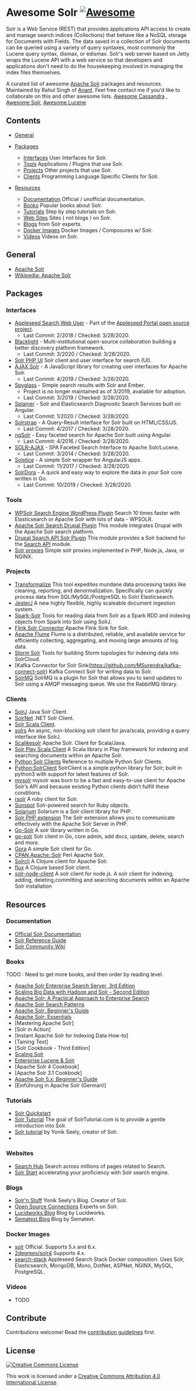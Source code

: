 # Awesome Solr [![Awesome](https://cdn.rawgit.com/sindresorhus/awesome/d7305f38d29fed78fa85652e3a63e154dd8e8829/media/badge.svg)](https://github.com/sindresorhus/awesome)

Solr is a Web Service (REST) that provides applications API access to create and manage search indices (Collections) that behave like a NoSQL storage for Documents with Fields. The data saved in a collection of Solr documents can be queried using a variety of query syntaxes, most commonly the Lucene query syntax, dismax, or edismax. Solr's web server based on Jetty wraps the Lucene API with a web service so that developers and applications don't need to do the housekeeping involved in managing the index files themselves. 

A curated list of awesome [Apache Solr](http://lucene.apache.org/solr/) packages and resources. Maintained by Rahul Singh of [Anant](http://anant.us). Feel free contact me if you'd like to collaborate on this and other awesome lists. [Awesome Cassandra](https://github.com/Anant/awesome-cassandra) , [Awesome Solr](https://github.com/Anant/awesome-solr), [Awesome Lucene](https://github.com/Anant/awesome-lucene)

## Contents

- [General](#general)

- [Packages](#packages)
  - [Interfaces](#interfaces) User Interfaces for Solr.
  - [Tools](#tools) Applications / Plugins that use Solr.
  - [Projects](#projects) Other projects that use Solr.
  - [Clients](#clients) Programming Language Specific Clients for Solr.
  
- [Resources](#resources)
  - [Documentation](#documentation) Official / unofficial documentation. 
  - [Books](#books) Popular books about Solr.
  - [Tutorials](#tutorials) Step by step tutorials on Solr.
  - [Web Sites](#web-sites) Sites ( not blogs ) on Solr.
  - [Blogs](#blogs) from Solr experts.
  - [Docker Images](#docker-images) Docker Images / Composures w/ Solr.
  - [Videos](#videos) Videos on Solr.

## General

  - [Apache Solr](http://lucene.apache.org/solr/)
  - [Wikipedia: Apache Solr](https://en.wikipedia.org/wiki/Apache_Solr)

## Packages

### Interfaces
  - [Appleseed Search Web User](https://github.com/Appleseed/search-web-user) - Part of the [Appleseed Portal open source project](https://appleseedapp.net/Home.aspx). 
    - Last Commit: 2/2018 / Checked: 3/28/2020.
  - [Blacklight](http://projectblacklight.org/) - Multi-institutional open-source collaboration building a better discovery platform framework. 
    - Last Commit: 3/2020 / Checked: 3/28/2020.
  - [Solr PHP UI](https://www.opensemanticsearch.org/solr-php-ui/) Solr client and user interface for search (UI).
  - [AJAX Solr](https://github.com/evolvingweb/ajax-solr) - A JavaScript library for creating user interfaces for Apache Solr. 
    - Last Commit: 4/2019 / Checked: 3/28/2020.
  - [Spyglass](https://github.com/o19s/Spyglass) - Simple search results with Solr and Ember. 
    - Project is no longer maintained as of 3/2019, available for adoption.
    - Last Commit: 3/2019 / Checked: 3/28/2020.  
  - [Splainer](https://github.com/o19s/splainer-search) - Solr and Elasticsearch Diagnostic Search Services built on Angular.
    - Last Commit: 1/2020 / Checked: 3/28/2020.
  - [Solrstrap](https://github.com/fergiemcdowall/solrstrap) - A Query-Result interface for Solr built on HTML/CSS/JS.
    - Last Commit: 4/2017 / Checked: 3/28/2020.
  - [ngSolr](http://www.davismarques.com/projects/ngsolr/) - Easy faceted search for Apache Solr built using Angular.
    - Last Commit: 4/2016 / Checked: 3/28/2020.
  - [SOLR-AJAX](https://bitbucket.org/esrc/eaccpf-ajax) - SPA Faceted Search Interface to Apache Solr/Lucene.
    - Last Commit: 3/2014 / Checked: 3/28/2020.
  - [Solstice](https://github.com/front/solstice) - A simple Solr wrapper for AngularJS apps.
    - Last Commit: 11/2017 / Checked: 3/28/2020.
  - [SolrDora](https://github.com/hectorcorrea/solrdora) - A quick and easy way to explore the data in your Solr core written in Go.
    - Last Commit: 10/2019 / Checked: 3/28/2020.

### Tools

  - [WPSolr Search Engine WordPress Plugin](https://wordpress.org/plugins/wpsolr-search-engine/) Search 10 times faster with Elasticsearch or Apache Solr with lots of data - WPSOLR.
  - [Apache Solr Search Drupal Plugin](https://www.drupal.org/project/apachesolr) This module integrates Drupal with the Apache Solr search platform. 
  - [Drupal Search API Solr Plugin](https://www.drupal.org/project/search_api_solr) This module provides a Solr backend for the [Search API](https://www.drupal.org/project/search_api) module.
  - [Solr proxies](https://github.com/evolvingweb/ajax-solr/wiki/Solr-proxies) Simple solr proxies implemented in PHP, Node.js, Java, or NGINX.
  
### Projects

  - [Transformalize](https://github.com/dalenewman/Transformalize/) This tool expedites mundane data processing tasks like cleaning, reporting, and denormalization. Specifically can quickly process data from SQL/MySQL/PostgreSQL to Solr/ Elasticsearch.
  - [JesterJ](https://github.com/nsoft/jesterj) A new highly flexible, highly scaleable document ingestion system.
  - [Spark-Solr](https://github.com/lucidworks/spark-solr) Tools for reading data from Solr as a Spark RDD and indexing objects from Spark into Solr using SolrJ.
  - [Flink Solr Connector](https://github.com/naveenmadhire/flink-solr-connector) Apache Flink Sink for Solr.
  - [Apache Flume](https://flume.apache.org/) Flume is a distributed, reliable, and available service for efficiently collecting, aggregating, and moving large amounts of log data. 
  - [Storm Solr](https://github.com/lucidworks/storm-solr) Tools for building Storm topologies for indexing data into SolrCloud.
  - [Kafka Connector for Solr Sink(https://github.com/MSurendra/kafka-connect-solr) Kafka Connect Solr for writing data to Solr. 
  - [SolrMQ](https://github.com/tangentlabs/SolrMQ) SolrMQ is a plugin for Solr that allows you to send updates to Solr using a AMQP messaging queue. We use the RabbitMQ library.


### Clients

  - [SolrJ](https://cwiki.apache.org/confluence/display/solr/Using+SolrJ) Java Solr Client.
  - [SolrNet](https://github.com/mausch/SolrNet) .NET Solr Client. 
  - [Solr Scala Client](https://github.com/takezoe/solr-scala-client).
  - [solrs](https://github.com/inoio/solrs) An async, non-blocking solr client for java/scala, providing a query interface like SolrJ.
  - [Scalikesolr](https://github.com/seratch/scalikesolr) Apache Solr. Client for Scala/Java.
  - [Solr Play Scala Client](https://github.com/Ramzi-Alqrainy/solr-play-scala-client) A Scala library in Play framework for indexing and searching documents within an Apache Solr.
  - [Python Solr Clients](https://wiki.apache.org/solr/SolPython) Reference to multiple Python Solr Clients. 
  - [Python:SolrClient](https://github.com/moonlitesolutions/SolrClient) SolrClient is a simple python library for Solr; built in python3 with support for latest features of Solr.
  - [mysolr](http://mysolr.readthedocs.io/en/latest/) mysolr was born to be a fast and easy-to-use client for Apache Solr’s API and because existing Python clients didn’t fulfill these conditions.
  - [rsolr](https://github.com/rsolr/rsolr) A ruby client for Solr.
  - [Sunspot](http://sunspot.github.io/) Solr-powered search for Ruby objects.
  - [Solarium](http://www.solarium-project.org/) Solarium is a Solr client library for PHP.
  - [Solr PHP extension](http://php.net/manual/en/intro.solr.php) The Solr extension allows you to communicate effectively with the Apache Solr Server in PHP.
  - [Go-Solr](https://github.com/rtt/Go-Solr) A solr library written in Go.
  - [go-solr](https://github.com/vanng822/go-solr) Solr client in Go, core admin, add docs, update, delete, search and more.
  - [Gora](https://github.com/wirelessregistry/gora) A simple Solr client for Go.
  - [CPAN Apache::Solr](http://search.cpan.org/~markov/Apache-Solr/) Perl Apache Solr.
  - [Solrclj](https://github.com/mlehman/solrclj) A Clojure client for Apache Solr.
  - [flux](https://github.com/mwmitchell/flux) A Clojure based Solr client.
  - [solr-node-client](https://github.com/lbdremy/solr-node-client) A solr client for node.js. A solr client for indexing, adding, deleting,committing and searching documents within an Apache Solr installation


## Resources

### Documentation

  - [Official Solr Documentation](http://lucene.apache.org/solr/resources.html#documentation)
  - [Solr Reference Guide](https://cwiki.apache.org/confluence/display/solr/Apache+Solr+Reference+Guide)
  - [Solr Community Wiki](https://wiki.apache.org/solr)

### Books

TODO : Need to get more books, and then order by reading level. 

  - [Apache Solr Enterprise Search Server, 3rd Edition](https://www.amazon.com/Apache-Solr-Enterprise-Search-Server/dp/1782161368/)
  - [Scaling Big Data with Hadoop and Solr - Second Edition](https://www.amazon.com/Scaling-Big-Data-Hadoop-Solr/dp/1783553391/)
  - [Apache Solr: A Practical Approach to Enterprise Search](https://www.amazon.com/Apache-Solr-Practical-Approach-Enterprise/dp/1484210719/)
  - [Apache Solr Search Patterns](https://www.amazon.com/Apache-Search-Patterns-Jayant-Kumar/dp/1783981849/)
  - [Apache Solr: Beginner's Guide](https://www.amazon.com/Apache-Beginners-Guide-Alfredo-Serafini/dp/1782162526/)
  - [Apache Solr: Essentials](https://www.amazon.com/Apache-Solr-Essentials-Andrea-Gazzarini/dp/1784399647/)
  - [Mastering Apache Solr]
  - [Solr in Action]
  - [Instant Apache Solr for Indexing Data How-to]
  - [Taming Text]
  - [Solr Cookbook - Third Edition]
  - [Scaling Solr](https://www.amazon.com/Scaling-Apache-Hrishikesh-Vijay-Karambelkar/dp/1783981741/)
  - [Enterprise Lucene & Solr](https://www.amazon.com/Enterprise-Lucene-Solr-Lajos-Moczar/dp/0133521761/)
  - [Apache Solr 4 Cookbook]
  - [Apache Solr 3.1 Cookbook]
  - [Apache Solr 5.x: Beginner's Guide](https://www.amazon.com/Apache-Solr-5-x-Beginners-Guide/dp/1785282433/)
  - [Einführung in Apache Solr (German)]

### Tutorials

  - [Solr Quickstart](http://lucene.apache.org/solr/quickstart.html) 
  - [Solr Tutorial](http://www.solrtutorial.com/) The goal of SolrTutorial.com is to provide a gentle introduction into Solr.
  - [Solr tutorial](http://yonik.com/solr-tutorial/) by Yonik Seely, creator of Solr. 
  - 

### Websites

  - [Search Hub](https://lucidworks.com/resources/searchhub/#hub/) Search across millions of pages related to Search.
  - [Solr Start](http://www.solr-start.com/) accelerating your proficiency with Solr search engine.

### Blogs 
  
  - [Solr'n Stuff](http://yonik.com/) Yonik Seely's Blog. Creator of Solr. 
  - [Open Source Connections](http://opensourceconnections.com/blog/) Experts on Solr. 
  - [Lucidworks Blog](https://lucidworks.com/blog/) Blog by Lucidworks. 
  - [Sematext Blog](https://sematext.com/blog/) Blog by Sematext. 


### Docker Images
  - [solr](https://hub.docker.com/_/solr/) Official. Supports 5.x and 6.x.
  - [2degrees/solr4](https://github.com/2degrees/docker-solr4) Supports 4.x.
  - [search-stack](https://github.com/Appleseed/search-stack) Appleseed Search Stack Docker composition. Uses Solr, Elasticsearch, MongoDB, Mono, DotNet, ASPNet, NGINX, MySQL, PostgreSQL.

### Videos
  - TODO 

## Contribute

Contributions welcome! Read the [contribution guidelines](contributing.md) first.


## License

[![Creative Commons License](http://i.creativecommons.org/l/by/4.0/88x31.png)](http://creativecommons.org/licenses/by/4.0/)

This work is licensed under a [Creative Commons Attribution 4.0 International License](http://creativecommons.org/licenses/by/4.0/).





